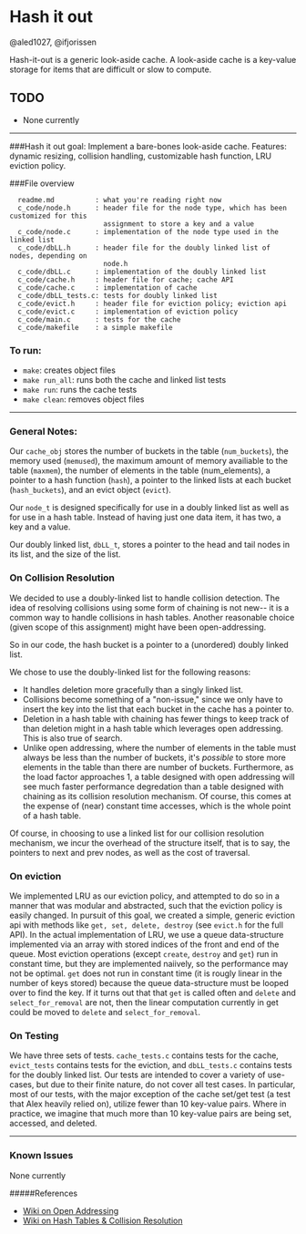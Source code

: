 # Hash it out
@aled1027, @ifjorissen

Hash-it-out is a generic look-aside cache.
A look-aside cache is a key-value storage for items that are difficult or slow to compute.

## TODO
- None currently

-------

###Hash it out goal: Implement a bare-bones look-aside cache. Features: dynamic resizing, collision handling, customizable hash function, LRU eviction policy.

###File overview
```
  readme.md          : what you're reading right now
  c_code/node.h      : header file for the node type, which has been customized for this
                       assignment to store a key and a value
  c_code/node.c      : implementation of the node type used in the linked list
  c_code/dbLL.h      : header file for the doubly linked list of nodes, depending on
                       node.h
  c_code/dbLL.c      : implementation of the doubly linked list
  c_code/cache.h     : header file for cache; cache API 
  c_code/cache.c     : implementation of cache
  c_code/dbLL_tests.c: tests for doubly linked list
  c_code/evict.h     : header file for eviction policy; eviction api
  c_code/evict.c     : implementation of eviction policy
  c_code/main.c      : tests for the cache
  c_code/makefile    : a simple makefile
```

### To run:
  * `make`: creates object files
  * `make run_all`: runs both the cache and linked list tests
  * `make run`: runs the cache tests
  * `make clean`: removes object files

------

### General Notes:
  Our `cache_obj` stores the number of buckets in the table (`num_buckets`), the memory used (`memused`), the maximum amount of memory availiable to the table (`maxmem`), the number of elements in the table (num_elements), a pointer to a hash function (`hash`), a pointer to the linked lists at each bucket (`hash_buckets`), and an evict object (`evict`). 

  Our `node_t` is designed specifically for use in a doubly linked list as well as for use in a hash table. Instead of having just one data item, it has two, a key and a value. 

  Our doubly linked list, `dbLL_t`, stores a pointer to the head and tail nodes in its list, and the size of the list.

### On Collision Resolution
  We decided to use a doubly-linked list to handle collision detection. The idea of resolving collisions using some form of chaining is not new-- it is a common way to handle collisions in hash tables. Another reasonable choice (given scope of this assignment) might have been open-addressing. 

  So in our code, the hash bucket is a pointer to a (unordered) doubly linked list.

  We chose to use the doubly-linked list for the following reasons: 

  - It handles deletion more gracefully than a singly linked list.
  - Collisions become something of a "non-issue," since we only have to insert the key into the list that each bucket in the cache has a pointer to.
  - Deletion in a hash table with chaining has fewer things to keep track of than deletion might in a hash table which leverages open addressing. This is also true of search.
  - Unlike open addressing, where the number of elements in the table must always be less than the number of buckets, it's _possible_ to store more elements in the table than there are number of buckets. Furthermore, as the load factor approaches 1, a table designed with open addressing will see much faster performance degredation than a table designed with chaining as its collision resolution mechanism. Of course, this comes at the expense of (near) constant time accesses, which is the whole point of a hash table.

  Of course, in choosing to use a linked list for our collision resolution mechanism, we incur the overhead of the structure itself, that is to say, the pointers to next and prev nodes, as well as the cost of traversal.


### On eviction

We implemented LRU as our eviction policy, and attempted to do so in a manner that was modular and abstracted, such that the eviction policy is easily changed. 
In pursuit of this goal, we created a simple, generic eviction api with methods like `get, set, delete, destroy` (see `evict.h` for the full API).
In the actual implementation of LRU, we use a queue data-structure implemented via an array with stored indices of the front and end of the queue.
Most eviction operations (except `create`, `destroy` and `get`) run in constant time, but they are implemented naiively, so the performance may not be optimal. 
`get` does not run in constant time (it is rougly linear in the number of keys stored) because the queue data-structure must be looped over to find the key.
If it turns out that that `get` is called often and `delete` and `select_for_removal` are not, then the linear computation currently in get could be moved to `delete` and `select_for_removal`.

### On Testing
We have three sets of tests. 
`cache_tests.c` contains tests for the cache, `evict_tests` contains tests for the eviction, and `dbLL_tests.c` contains tests for the doubly linked list.
Our tests are intended to cover a variety of use-cases, but due to their finite nature, do not cover all test cases. 
In particular, most of our tests, with the major exception of the cache set/get test (a test that Alex heavily relied on), utilize fewer than 10 key-value pairs. 
Where in practice, we imagine that much more than 10 key-value pairs are being set, accessed, and deleted.

-------

### Known Issues
None currently


#####References
  * [Wiki on Open Addressing](https://en.wikipedia.org/wiki/Open_addressing)
  * [Wiki on Hash Tables & Collision Resolution](https://en.wikipedia.org/wiki/Hash_table#Collision_resolution)

